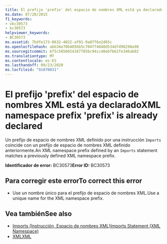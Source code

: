 ```yaml
---
title: El prefijo 'prefix' del espacio de nombres XML está ya declarado
ms.date: 07/20/2015
f1_keywords:
- vbc30573
- bc30573
helpviewer_keywords:
- BC30573
ms.assetid: 7bdfe173-0632-4022-af91-9a87f6e2d65c
ms.openlocfilehash: abb34e70b4056b5c704ff4848d534d7d98298a90
ms.sourcegitcommit: bf5c5850654187705bc94cc40ebfb62fe346ab02
ms.translationtype: MT
ms.contentlocale: es-ES
ms.lasthandoff: 09/23/2020
ms.locfileid: "91070031"
---
```

# <a name="xml-namespace-prefix-prefix-is-already-declared"></a><span data-ttu-id="3ffba-102">El prefijo 'prefix' del espacio de nombres XML está ya declarado</span><span class="sxs-lookup"><span data-stu-id="3ffba-102">XML namespace prefix 'prefix' is already declared</span></span>

<span data-ttu-id="3ffba-103">Un prefijo de espacio de nombres XML definido por una instrucción `Imports` coincide con un prefijo de espacio de nombres XML definido anteriormente.</span><span class="sxs-lookup"><span data-stu-id="3ffba-103">An XML namespace prefix defined by an `Imports` statement matches a previously defined XML namespace prefix.</span></span>  
  
 <span data-ttu-id="3ffba-104">**Identificador de error:** BC30573</span><span class="sxs-lookup"><span data-stu-id="3ffba-104">**Error ID:** BC30573</span></span>  
  
## <a name="to-correct-this-error"></a><span data-ttu-id="3ffba-105">Para corregir este error</span><span class="sxs-lookup"><span data-stu-id="3ffba-105">To correct this error</span></span>  
  
- <span data-ttu-id="3ffba-106">Use un nombre único para el prefijo de espacio de nombres XML.</span><span class="sxs-lookup"><span data-stu-id="3ffba-106">Use a unique name for the XML namespace prefix.</span></span>  
  
## <a name="see-also"></a><span data-ttu-id="3ffba-107">Vea también</span><span class="sxs-lookup"><span data-stu-id="3ffba-107">See also</span></span>

- [<span data-ttu-id="3ffba-108">Imports (Instrucción, Espacio de nombres XML)</span><span class="sxs-lookup"><span data-stu-id="3ffba-108">Imports Statement (XML Namespace)</span></span>](../language-reference/statements/imports-statement-xml-namespace.md)
- [<span data-ttu-id="3ffba-109">XML</span><span class="sxs-lookup"><span data-stu-id="3ffba-109">XML</span></span>](../programming-guide/language-features/xml/index.md)
